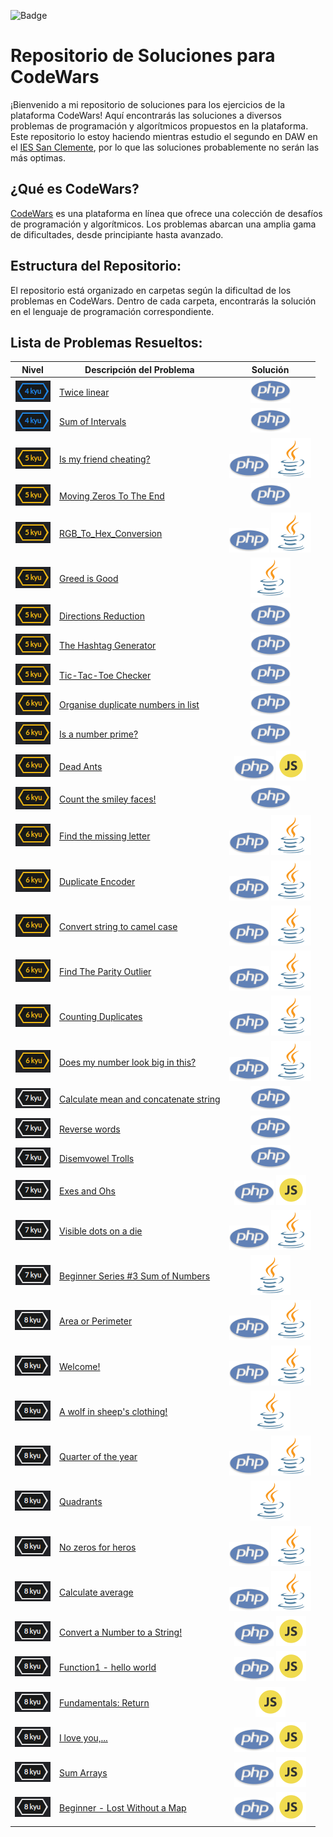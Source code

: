![Badge](https://www.codewars.com/users/PabloTaber/badges/large)

# Repositorio de Soluciones para CodeWars

¡Bienvenido a mi repositorio de soluciones para los ejercicios de la plataforma CodeWars! Aquí encontrarás las soluciones a diversos problemas de programación y algorítmicos propuestos en la plataforma. Este repositorio lo estoy haciendo mientras estudio el segundo en DAW en el [IES San Clemente](https://www.iessanclemente.net/), por lo que las soluciones probablemente no serán las más optimas. 

## ¿Qué es CodeWars?

[CodeWars](https://www.codewars.com/) es una plataforma en línea que ofrece una colección de desafíos de programación y algorítmicos. Los problemas abarcan una amplia gama de dificultades, desde principiante hasta avanzado.

## Estructura del Repositorio:

El repositorio está organizado en carpetas según la dificultad de los problemas en CodeWars. Dentro de cada carpeta, encontrarás la solución en el lenguaje de programación correspondiente.

## Lista de Problemas Resueltos:

| Nivel    | Descripción del Problema                        | Solución                                    |
|:------:|-------------------------------------------------|:-------------------------------------------:|
| ![4 kyu](.images/4kyu-icon.png)  | [Twice linear](https://www.codewars.com/kata/5672682212c8ecf83e000050) | [![PHP](./.images/php-icon.png)](./4_kyu/Twice_linear.php) |
| ![4 kyu](.images/4kyu-icon.png)  | [Sum of Intervals](https://www.codewars.com/kata/52b7ed099cdc285c300001cd) | [![PHP](./.images/php-icon.png)](./4_kyu/Sum_of_Intervals.php) |
| ![5 kyu](.images/5kyu-icon.png) | [Is my friend cheating?](https://www.codewars.com/kata/5547cc7dcad755e480000004) | [![PHP](./.images/php-icon.png)](./5_kyu/Is_my_friend_cheating.php) [![JAVA](./.images/java-icon.png)](./5_kyu/Is_my_friend_cheating.java) |
| ![5 kyu](.images/5kyu-icon.png) | [Moving Zeros To The End](https://www.codewars.com/kata/52597aa56021e91c93000cb0) | [![PHP](./.images/php-icon.png)](./5_kyu/Moving_Zeros_To_The_End.php) |
| ![5 kyu](.images/5kyu-icon.png) | [RGB_To_Hex_Conversion](https://www.codewars.com/kata/513e08acc600c94f01000001) | [![PHP](./.images/php-icon.png)](./5_kyu/RGB_To_HEX_Conversion.php) [![JAVA](./.images/java-icon.png)](./5_kyu/RGB_To_HEX_Conversion.java) |
| ![5 kyu](.images/5kyu-icon.png) | [Greed is Good](https://www.codewars.com/kata/5270d0d18625160ada0000e4) | [![JAVA](./.images/java-icon.png)](./5_kyu/Greed_is_Good.java) |
| ![5 kyu](.images/5kyu-icon.png) | [Directions Reduction](https://www.codewars.com/kata/550f22f4d758534c1100025a) | [![PHP](./.images/php-icon.png)](./5_kyu/Directions_Reduction.php) |
| ![5 kyu](.images/5kyu-icon.png) | [The Hashtag Generator](https://www.codewars.com/kata/52449b062fb80683ec000024) | [![PHP](./.images/php-icon.png)](./5_kyu/The_Hashtag_Generator.php) |
| ![5 kyu](.images/5kyu-icon.png) | [Tic-Tac-Toe Checker](https://www.codewars.com/kata/525caa5c1bf619d28c000335) | [![PHP](./.images/php-icon.png)](./5_kyu/Tic-Tac-Toe_Checker.php) |
| ![6 kyu](.images/6kyu-icon.png)  | [Organise duplicate numbers in list](https://www.codewars.com/kata/5884b6550785f7c58f000047) | [![PHP](./.images/php-icon.png)](./6_kyu/Organise_duplicate_numbers_in_list.php) |
| ![6 kyu](.images/6kyu-icon.png)  | [Is a number prime?](https://www.codewars.com/kata/5262119038c0985a5b00029f) | [![PHP](./.images/php-icon.png)](./6_kyu/Is_a_number_prime.php) |
| ![6 kyu](.images/6kyu-icon.png)  | [Dead Ants](https://www.codewars.com/kata/57d5e850bfcdc545870000b7) | [![PHP](./.images/php-icon.png)](./6_kyu/Dead_Ants.php) [![JS](./.images/js-icon.png)](./6_kyu/Dead_Ants.js) |
| ![6 kyu](.images/6kyu-icon.png)  | [Count the smiley faces!](https://www.codewars.com/kata/583203e6eb35d7980400002a) | [![PHP](./.images/php-icon.png)](./6_kyu/Count_the_smiley_faces.php) |
| ![6 kyu](.images/6kyu-icon.png) | [Find the missing letter](https://www.codewars.com/kata/5839edaa6754d6fec10000a2) | [![PHP](./.images/php-icon.png)](./6_kyu/Find_the_missing_letter.php) [![JAVA](./.images/java-icon.png)](./6_kyu/Find_the_missing_letter.java) |
| ![6 kyu](.images/6kyu-icon.png) | [Duplicate Encoder](https://www.codewars.com/kata/54b42f9314d9229fd6000d9c) | [![PHP](./.images/php-icon.png)](./6_kyu/Duplicate_Encoder.php) [![JAVA](./.images/java-icon.png)](./6_kyu/Duplicate_Encoder.java) |
| ![6 kyu](.images/6kyu-icon.png) | [Convert string to camel case](https://www.codewars.com/kata/517abf86da9663f1d2000003) | [![PHP](./.images/php-icon.png)](./6_kyu/Convert_string_to_camel_case.php) [![JAVA](./.images/java-icon.png)](./6_kyu/Convert_string_to_camel_case.java) |
| ![6 kyu](.images/6kyu-icon.png) | [Find The Parity Outlier](https://www.codewars.com/kata/5526fc09a1bbd946250002dc) | [![PHP](./.images/php-icon.png)](./6_kyu/Find_The_Parity_Outlier.php) [![JAVA](./.images/java-icon.png)](./6_kyu/Find_The_Parity_Outlier.java) |
| ![6 kyu](.images/6kyu-icon.png) | [Counting Duplicates](https://www.codewars.com/kata/54bf1c2cd5b56cc47f0007a1) | [![PHP](./.images/php-icon.png)](./6_kyu/Counting_Duplicates.php) [![JAVA](./.images/java-icon.png)](./6_kyu/Counting_Duplicates.java) |
| ![6 kyu](.images/6kyu-icon.png) | [Does my number look big in this?](https://www.codewars.com/kata/5287e858c6b5a9678200083c) | [![PHP](./.images/php-icon.png)](./6_kyu/Does_my_number_look_big_in_this.php) [![JAVA](./.images/java-icon.png)](./6_kyu/Does_my_number_look_big_in_this.java) |
| ![7 kyu](.images/7kyu-icon.png)  | [Calculate mean and concatenate string](https://www.codewars.com/kata/56f7493f5d7c12d1690000b6)   | [![PHP](./.images/php-icon.png)](./7_kyu/Calculate_mean_and_concatenate_string.php) |
| ![7 kyu](.images/7kyu-icon.png) | [Reverse words](https://www.codewars.com/kata/5259b20d6021e9e14c0010d4)   | [![PHP](./.images/php-icon.png)](./7_kyu/Reverse_words.php) |
| ![7 kyu](.images/7kyu-icon.png) | [Disemvowel Trolls](https://www.codewars.com/kata/52fba66badcd10859f00097e)   | [![PHP](./.images/php-icon.png)](./7_kyu/Disemvowel_Trolls.php) |
| ![7 kyu](.images/7kyu-icon.png) | [Exes and Ohs](https://www.codewars.com/kata/55908aad6620c066bc00002a)   | [![PHP](./.images/php-icon.png)](./7_kyu/Exes_and_Ohs.php) [![JS](./.images/js-icon.png)](./7_kyu/Exes_and_Ohs.js) |
| ![7 kyu](.images/7kyu-icon.png) | [Visible dots on a die](https://www.codewars.com/kata/5a39724945ddce2223000800)   | [![PHP](./.images/php-icon.png)](./7_kyu/Visible_Dots_On_a_Die.php) [![JAVA](./.images/java-icon.png)](./7_kyu/Visible_Dots_On_a_Die.java) |
| ![7 kyu](.images/7kyu-icon.png) | [Beginner Series #3 Sum of Numbers](https://www.codewars.com/kata/55f2b110f61eb01779000053)   | [![JAVA](./.images/java-icon.png)](./7_kyu/Beginer_Series_3_Sum_of_Number.java) |
| ![8 kyu](.images/8kyu-icon.png) | [Area or Perimeter](https://www.codewars.com/kata/5ab6538b379d20ad880000ab)   | [![PHP](./.images/php-icon.png)](./8_kyu/Area_or_Perimeter.php) [![JAVA](./.images/java-icon.png)](./8_kyu/Area_or_Perimeter.java) |
| ![8 kyu](.images/8kyu-icon.png) | [Welcome!](https://www.codewars.com/kata/577ff15ad648a14b780000e7)   | [![PHP](./.images/php-icon.png)](./8_kyu/Welcome!.php) [![JAVA](./.images/java-icon.png)](./8_kyu/Welcome.java) |
| ![8 kyu](.images/8kyu-icon.png) | [A wolf in sheep's clothing!](https://www.codewars.com/kata/5c8bfa44b9d1192e1ebd3d15)   | [![JAVA](./.images/java-icon.png)](./8_kyu/A_wolf_in_sheeps_clothing.java) |
| ![8 kyu](.images/8kyu-icon.png) | [Quarter of the year](https://www.codewars.com/kata/5ce9c1000bab0b001134f5af)   | [![PHP](./.images/php-icon.png)](./8_kyu/Quarter_of_the_year.php) [![JAVA](./.images/java-icon.png)](./8_kyu/Quarter_of_the_year.java) |
| ![8 kyu](.images/8kyu-icon.png) | [Quadrants](https://www.codewars.com/kata/643af0fa9fa6c406b47c5399)   | [![JAVA](./.images/java-icon.png)](./8_kyu/Quadrants.java) |
| ![8 kyu](.images/8kyu-icon.png) | [No zeros for heros](https://www.codewars.com/kata/570a6a46455d08ff8d001002) | [![PHP](./.images/php-icon.png)](./8_kyu/No_zeros_for_heros.php) [![JAVA](./.images/java-icon.png)](./8_kyu/No_zeros_for_heros.java) |
| ![8 kyu](.images/8kyu-icon.png) | [Calculate average](https://www.codewars.com/kata/57a2013acf1fa5bfc4000921) | [![PHP](./.images/php-icon.png)](./8_kyu/Calculate_average.php) [![JAVA](./.images/java-icon.png)](./8_kyu/Calculate_average.java) |
| ![8 kyu](.images/8kyu-icon.png) | [Convert a Number to a String!](https://www.codewars.com/kata/5265326f5fda8eb1160004c8) | [![PHP](./.images/php-icon.png)](./8_kyu/Convert_a_Number_to_a_String.php) [![JS](./.images/js-icon.png)](./8_kyu/Convert_a_Number_to_a_String.js)|
| ![8 kyu](.images/8kyu-icon.png) | [Function1 - hello world](https://www.codewars.com/kata/523b4ff7adca849afe000035) | [![PHP](./.images/php-icon.png)](./8_kyu/Function1_-_hello_world.php) [![JS](./.images/js-icon.png)](./8_kyu/Function1_-_hello_world.js)|
| ![8 kyu](.images/8kyu-icon.png) | [Fundamentals: Return](https://www.codewars.com/kata/55a5befdf16499bffb00007b) | [![JS](./.images/js-icon.png)](./8_kyu/Fundamentals:_Return.js)|
| ![8 kyu](.images/8kyu-icon.png) | [I love you,...](https://www.codewars.com/kata/57f24e6a18e9fad8eb000296) | [![PHP](./.images/php-icon.png)](./8_kyu/I_love_you.php) [![JS](./.images/js-icon.png)](./8_kyu/I_love_you.js)|
| ![8 kyu](.images/8kyu-icon.png) | [Sum Arrays](https://www.codewars.com/kata/53dc54212259ed3d4f00071c) | [![PHP](./.images/php-icon.png)](./8_kyu/Sum_Arrays.php) [![JS](./.images/js-icon.png)](./8_kyu/Sum_Arrays.js)|
| ![8 kyu](.images/8kyu-icon.png) | [Beginner - Lost Without a Map](https://www.codewars.com/kata/57f781872e3d8ca2a000007e) | [![PHP](./.images/php-icon.png)](./8_kyu/Beginner_-_Lost_Without_a_Map.php) [![JS](./.images/js-icon.png)](./8_kyu/Beginner_-_Lost_Without_a_Map.js)|

